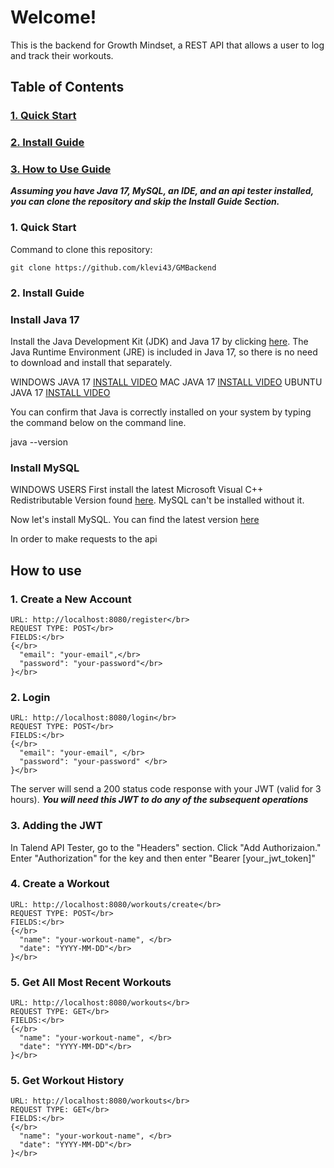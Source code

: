 # Welcome!
This is the backend for Growth Mindset, a REST API that allows a user to log and track their workouts.

## Table of Contents
### [1. Quick Start](#Quick-Start)
### [2. Install Guide](#Install-Guide)
### [3. How to Use Guide](#How-to-Use-Guide)

***Assuming you have Java 17, MySQL, an IDE, and an api tester installed, you can clone the repository and skip the Install Guide Section.***

### <a name="Quick-Start">1. Quick Start<a>

Command to clone this repository:

``` git clone https://github.com/klevi43/GMBackend ```


### <a name="Install-Guide">2. Install Guide<a>

### Install Java 17 

Install the Java Development Kit (JDK) and Java 17 by clicking [here](https://www.oracle.com/java/technologies/javase/jdk17-0-13-later-archive-downloads.html). The Java Runtime Environment (JRE) is included in Java 17, so there is no need to download and install that separately. 


WINDOWS JAVA 17 [INSTALL VIDEO](https://www.youtube.com/watch?v=cL4GcZ6GJV8)
MAC JAVA 17 [INSTALL VIDEO](https://www.youtube.com/watch?v=SdKIBGnkhDY)
UBUNTU JAVA 17 [INSTALL VIDEO](https://www.youtube.com/watch?v=vVrIDJ--GOA)

You can confirm that Java is correctly installed on your system by typing the command below on the command line.

java --version

### Install MySQL

WINDOWS USERS First install the latest Microsoft Visual C++ Redistributable Version found [here](https://learn.microsoft.com/en-us/cpp/windows/latest-supported-vc-redist?view=msvc-170#latest-microsoft-visual-c-redistributable-version). MySQL can't be installed without it.



Now let's install MySQL. You can find the latest version [here](https://dev.mysql.com/downloads/mysql/)

In order to make requests to the api


## How to use

### 1. Create a New Account
```
URL: http://localhost:8080/register</br>
REQUEST TYPE: POST</br>
FIELDS:</br>
{</br>
  "email": "your-email",</br>
  "password": "your-password"</br>
}</br>
```


### 2. Login 
```
URL: http://localhost:8080/login</br>
REQUEST TYPE: POST</br>
FIELDS:</br>
{</br>
  "email": "your-email", </br>
  "password": "your-password" </br>
}</br>
```

The server will send a 200 status code response with your JWT (valid for 3 hours).
***You will need this JWT to do any of the subsequent operations***

### 3. Adding the JWT
In Talend API Tester, go to the "Headers" section. Click "Add Authorizaion."
Enter "Authorization" for the key and then enter "Bearer [your_jwt_token]"

### 4. Create a Workout
```
URL: http://localhost:8080/workouts/create</br>
REQUEST TYPE: POST</br>
FIELDS:</br>
{</br>
  "name": "your-workout-name", </br>
  "date": "YYYY-MM-DD"</br>
}</br>
```

### 5. Get All Most Recent Workouts
```
URL: http://localhost:8080/workouts</br>
REQUEST TYPE: GET</br>
FIELDS:</br>
{</br>
  "name": "your-workout-name", </br>
  "date": "YYYY-MM-DD"</br>
}</br>
```

### 5. Get Workout History
```
URL: http://localhost:8080/workouts</br>
REQUEST TYPE: GET</br>
FIELDS:</br>
{</br>
  "name": "your-workout-name", </br>
  "date": "YYYY-MM-DD"</br>
}</br>
```
